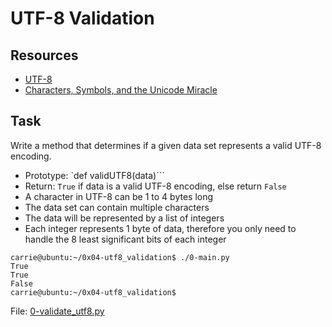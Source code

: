 # UTF-8 Validation
## Resources
* [UTF-8](https://en.wikipedia.org/wiki/UTF-8)
* [Characters, Symbols, and the Unicode Miracle](https://www.youtube.com/watch?v=MijmeoH9LT4)

## Task
Write a method that determines if a given data set represents a valid UTF-8 encoding.

* Prototype: `def validUTF8(data)```
* Return: `True` if data is a valid UTF-8 encoding, else return `False`
* A character in UTF-8 can be 1 to 4 bytes long
* The data set can contain multiple characters
* The data will be represented by a list of integers
* Each integer represents 1 byte of data, therefore you only need to handle the 8 least significant bits of each integer

```
carrie@ubuntu:~/0x04-utf8_validation$ ./0-main.py
True
True
False
carrie@ubuntu:~/0x04-utf8_validation$
```

File: [0-validate_utf8.py](./0-validate_utf8.py)
